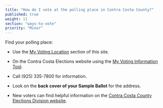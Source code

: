 ```yaml
---
title: "How do I vote at the polling place in Contra Costa County?"
published: true
weight: 11
section: "ways-to-vote"
priority: "Minor"
---
```


Find your polling place:  

- Use the [My Voting Location](#section-my-polling-place) section of this site.  

- On the Contra Costa Elections website using the [My Voting Information Tool](http://www.cocovote.us/registration-and-voting-options/my-voting-information/#VoterLookupandSampleBallotSearch).

- Call (925) 335-7800 for information.  

- Look on the **back cover of your Sample Ballot** for the address.  

- New voters can find helpful information on the [Contra Costa County Elections Division website](http://www.cocovote.us/registration-and-voting-options/vote-on-election-day/).